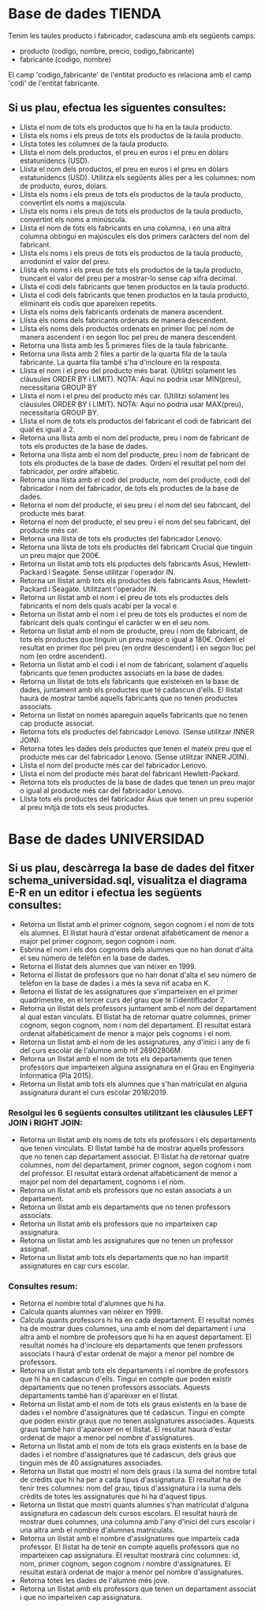 # Base de dades TIENDA

Tenim les taules producto i fabricador, cadascuna amb els següents camps:

- producto (codigo, nombre, precio, codigo_fabricante)
- fabricante (codigo, nombre)

El camp 'codigo_fabricante' de l'entitat producto es relaciona amb el camp 'codi' de l'entitat fabricante.

## Si us plau, efectua les siguentes consultes:

- Llista el nom de tots els productos que hi ha en la taula producto.
- Llista els noms i els preus de tots els productos de la taula producto.
- Llista totes les columnes de la taula producto.
- Llista el nom dels productos, el preu en euros i el preu en dòlars estatunidencs (USD).
- Llista el nom dels productos, el preu en euros i el preu en dòlars estatunidencs (USD). Utilitza els següents àlies per a les columnes: nom de producto, euros, dolars.
- Llista els noms i els preus de tots els productos de la taula producto, convertint els noms a majúscula.
- Llista els noms i els preus de tots els productos de la taula producto, convertint els noms a minúscula.
- Llista el nom de tots els fabricants en una columna, i en una altra columna obtingui en majúscules els dos primers caràcters del nom del fabricant.
- Llista els noms i els preus de tots els productos de la taula producto, arrodonint el valor del preu.
- Llista els noms i els preus de tots els productos de la taula producto, truncant el valor del preu per a mostrar-lo sense cap xifra decimal.
- Llista el codi dels fabricants que tenen productos en la taula producto.
- Llista el codi dels fabricants que tenen productos en la taula producto, eliminant els codis que apareixen repetits.
- Llista els noms dels fabricants ordenats de manera ascendent.
- Llista els noms dels fabricants ordenats de manera descendent.
- Llista els noms dels productos ordenats en primer lloc pel nom de manera ascendent i en segon lloc pel preu de manera descendent.
- Retorna una llista amb les 5 primeres files de la taula fabricante.
- Retorna una llista amb 2 files a partir de la quarta fila de la taula fabricante. La quarta fila també s'ha d'incloure en la resposta.
- Llista el nom i el preu del producto més barat. (Utilitzi solament les clàusules ORDER BY i LIMIT). NOTA: Aquí no podria usar MIN(preu), necessitaria GROUP BY
- Llista el nom i el preu del producto més car. (Utilitzi solament les clàusules ORDER BY i LIMIT). NOTA: Aquí no podria usar MAX(preu), necessitaria GROUP BY.
- Llista el nom de tots els productos del fabricant el codi de fabricant del qual és igual a 2.
- Retorna una llista amb el nom del producte, preu i nom de fabricant de tots els productes de la base de dades.
- Retorna una llista amb el nom del producte, preu i nom de fabricant de tots els productes de la base de dades. Ordeni el resultat pel nom del fabricador, per ordre alfabètic.
- Retorna una llista amb el codi del producte, nom del producte, codi del fabricador i nom del fabricador, de tots els productes de la base de dades.
- Retorna el nom del producte, el seu preu i el nom del seu fabricant, del producte més barat.
- Retorna el nom del producte, el seu preu i el nom del seu fabricant, del producte més car.
- Retorna una llista de tots els productes del fabricador Lenovo.
- Retorna una llista de tots els productes del fabricant Crucial que tinguin un preu major que 200€.
- Retorna un llistat amb tots els productes dels fabricants Asus, Hewlett-Packard i Seagate. Sense utilitzar l'operador IN.
- Retorna un llistat amb tots els productes dels fabricants Asus, Hewlett-Packard i Seagate. Utilitzant l'operador IN.
- Retorna un llistat amb el nom i el preu de tots els productes dels fabricants el nom dels quals acabi per la vocal e.
- Retorna un llistat amb el nom i el preu de tots els productes el nom de fabricant dels quals contingui el caràcter w en el seu nom.
- Retorna un llistat amb el nom de producte, preu i nom de fabricant, de tots els productes que tinguin un preu major o igual a 180€. Ordeni el resultat en primer lloc pel preu (en ordre descendent) i en segon lloc pel nom (en ordre ascendent).
- Retorna un llistat amb el codi i el nom de fabricant, solament d'aquells fabricants que tenen productes associats en la base de dades.
- Retorna un llistat de tots els fabricants que existeixen en la base de dades, juntament amb els productes que té cadascun d'ells. El llistat haurà de mostrar també aquells fabricants que no tenen productes associats.
- Retorna un llistat on només apareguin aquells fabricants que no tenen cap producte associat.
- Retorna tots els productes del fabricador Lenovo. (Sense utilitzar INNER JOIN).
- Retorna totes les dades dels productes que tenen el mateix preu que el producte més car del fabricador Lenovo. (Sense utilitzar INNER JOIN).
- Llista el nom del producte més car del fabricador Lenovo.
- Llista el nom del producte més barat del fabricant Hewlett-Packard.
- Retorna tots els productes de la base de dades que tenen un preu major o igual al producte més car del fabricador Lenovo.
- Llista tots els productes del fabricador Asus que tenen un preu superior al preu mitjà de tots els seus productes.

# Base de dades UNIVERSIDAD

## Si us plau, descàrrega la base de dades del fitxer schema_universidad.sql, visualitza el diagrama E-R en un editor i efectua les següents consultes:

- Retorna un llistat amb el primer cognom, segon cognom i el nom de tots els alumnes. El llistat haurà d'estar ordenat alfabèticament de menor a major pel primer cognom, segon cognom i nom.
- Esbrina el nom i els dos cognoms dels alumnes que no han donat d'alta el seu número de telèfon en la base de dades.
- Retorna el llistat dels alumnes que van néixer en 1999.
- Retorna el llistat de professors que no han donat d'alta el seu número de telèfon en la base de dades i a més la seva nif acaba en K.
- Retorna el llistat de les assignatures que s'imparteixen en el primer quadrimestre, en el tercer curs del grau que té l'identificador 7.
- Retorna un llistat dels professors juntament amb el nom del departament al qual estan vinculats. El llistat ha de retornar quatre columnes, primer cognom, segon cognom, nom i nom del departament. El resultat estarà ordenat alfabèticament de menor a major pels cognoms i el nom.
- Retorna un llistat amb el nom de les assignatures, any d'inici i any de fi del curs escolar de l'alumne amb nif 26902806M.
- Retorna un llistat amb el nom de tots els departaments que tenen professors que imparteixen alguna assignatura en el Grau en Enginyeria Informàtica (Pla 2015).
- Retorna un llistat amb tots els alumnes que s'han matriculat en alguna assignatura durant el curs escolar 2018/2019.

### Resolgui les 6 següents consultes utilitzant les clàusules LEFT JOIN i RIGHT JOIN:

- Retorna un llistat amb els noms de tots els professors i els departaments que tenen vinculats. El llistat també ha de mostrar aquells professors que no tenen cap departament associat. El llistat ha de retornar quatre columnes, nom del departament, primer cognom, segon cognom i nom del professor. El resultat estarà ordenat alfabèticament de menor a major pel nom del departament, cognoms i el nom.
- Retorna un llistat amb els professors que no estan associats a un departament.
- Retorna un llistat amb els departaments que no tenen professors associats.
- Retorna un llistat amb els professors que no imparteixen cap assignatura.
- Retorna un llistat amb les assignatures que no tenen un professor assignat.
- Retorna un llistat amb tots els departaments que no han impartit assignatures en cap curs escolar.

### Consultes resum:

- Retorna el nombre total d'alumnes que hi ha.
- Calcula quants alumnes van néixer en 1999.
- Calcula quants professors hi ha en cada departament. El resultat només ha de mostrar dues columnes, una amb el nom del departament i una altra amb el nombre de professors que hi ha en aquest departament. El resultat només ha d'incloure els departaments que tenen professors associats i haurà d'estar ordenat de major a menor pel nombre de professors.
- Retorna un llistat amb tots els departaments i el nombre de professors que hi ha en cadascun d'ells. Tingui en compte que poden existir departaments que no tenen professors associats. Aquests departaments també han d'aparèixer en el llistat.
- Retorna un llistat amb el nom de tots els graus existents en la base de dades i el nombre d'assignatures que té cadascun. Tingui en compte que poden existir graus que no tenen assignatures associades. Aquests graus també han d'aparèixer en el llistat. El resultat haurà d'estar ordenat de major a menor pel nombre d'assignatures.
- Retorna un llistat amb el nom de tots els graus existents en la base de dades i el nombre d'assignatures que té cadascun, dels graus que tinguin més de 40 assignatures associades.
- Retorna un llistat que mostri el nom dels graus i la suma del nombre total de crèdits que hi ha per a cada tipus d'assignatura. El resultat ha de tenir tres columnes: nom del grau, tipus d'assignatura i la suma dels crèdits de totes les assignatures que hi ha d'aquest tipus.
- Retorna un llistat que mostri quants alumnes s'han matriculat d'alguna assignatura en cadascun dels cursos escolars. El resultat haurà de mostrar dues columnes, una columna amb l'any d'inici del curs escolar i una altra amb el nombre d'alumnes matriculats.
- Retorna un llistat amb el nombre d'assignatures que imparteix cada professor. El llistat ha de tenir en compte aquells professors que no imparteixen cap assignatura. El resultat mostrarà cinc columnes: id, nom, primer cognom, segon cognom i nombre d'assignatures. El resultat estarà ordenat de major a menor pel nombre d'assignatures.
- Retorna totes les dades de l'alumne més jove.
- Retorna un llistat amb els professors que tenen un departament associat i que no imparteixen cap assignatura.
